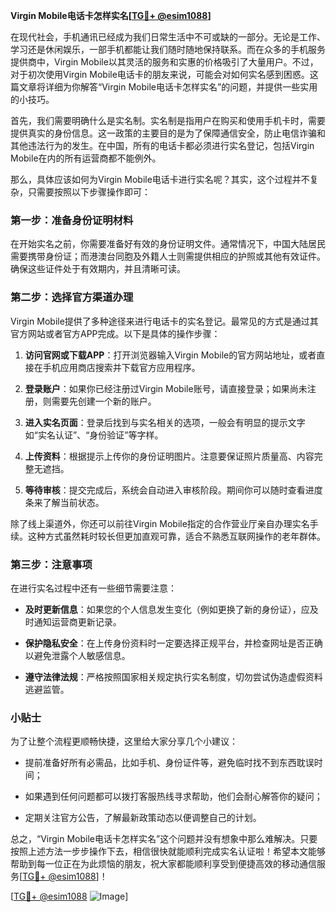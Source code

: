**Virgin Mobile电话卡怎样实名[[TG💪+ @esim1088](https://t.me/s/esim1088)]**

在现代社会，手机通讯已经成为我们日常生活中不可或缺的一部分。无论是工作、学习还是休闲娱乐，一部手机都能让我们随时随地保持联系。而在众多的手机服务提供商中，Virgin Mobile以其灵活的服务和实惠的价格吸引了大量用户。不过，对于初次使用Virgin Mobile电话卡的朋友来说，可能会对如何实名感到困惑。这篇文章将详细为你解答“Virgin Mobile电话卡怎样实名”的问题，并提供一些实用的小技巧。

首先，我们需要明确什么是实名制。实名制是指用户在购买和使用手机卡时，需要提供真实的身份信息。这一政策的主要目的是为了保障通信安全，防止电信诈骗和其他违法行为的发生。在中国，所有的电话卡都必须进行实名登记，包括Virgin Mobile在内的所有运营商都不能例外。

那么，具体应该如何为Virgin Mobile电话卡进行实名呢？其实，这个过程并不复杂，只需要按照以下步骤操作即可：

### 第一步：准备身份证明材料

在开始实名之前，你需要准备好有效的身份证明文件。通常情况下，中国大陆居民需要携带身份证；而港澳台同胞及外籍人士则需提供相应的护照或其他有效证件。确保这些证件处于有效期内，并且清晰可读。

### 第二步：选择官方渠道办理

Virgin Mobile提供了多种途径来进行电话卡的实名登记。最常见的方式是通过其官方网站或者官方APP完成。以下是具体的操作步骤：

1. **访问官网或下载APP**：打开浏览器输入Virgin Mobile的官方网站地址，或者直接在手机应用商店搜索并下载官方应用程序。
   
2. **登录账户**：如果你已经注册过Virgin Mobile账号，请直接登录；如果尚未注册，则需要先创建一个新的账户。

3. **进入实名页面**：登录后找到与实名相关的选项，一般会有明显的提示文字如“实名认证”、“身份验证”等字样。

4. **上传资料**：根据提示上传你的身份证明图片。注意要保证照片质量高、内容完整无遮挡。

5. **等待审核**：提交完成后，系统会自动进入审核阶段。期间你可以随时查看进度条来了解当前状态。

除了线上渠道外，你还可以前往Virgin Mobile指定的合作营业厅亲自办理实名手续。这种方式虽然耗时较长但更加直观可靠，适合不熟悉互联网操作的老年群体。

### 第三步：注意事项

在进行实名过程中还有一些细节需要注意：

- **及时更新信息**：如果您的个人信息发生变化（例如更换了新的身份证），应及时通知运营商更新记录。
  
- **保护隐私安全**：在上传身份资料时一定要选择正规平台，并检查网址是否正确以避免泄露个人敏感信息。

- **遵守法律法规**：严格按照国家相关规定执行实名制度，切勿尝试伪造虚假资料逃避监管。

### 小贴士

为了让整个流程更顺畅快捷，这里给大家分享几个小建议：

- 提前准备好所有必需品，比如手机、身份证件等，避免临时找不到东西耽误时间；
  
- 如果遇到任何问题都可以拨打客服热线寻求帮助，他们会耐心解答你的疑问；
  
- 定期关注官方公告，了解最新政策动态以便调整自己的计划。

总之，“Virgin Mobile电话卡怎样实名”这个问题并没有想象中那么难解决。只要按照上述方法一步步操作下去，相信很快就能顺利完成实名认证啦！希望本文能够帮助到每一位正在为此烦恼的朋友，祝大家都能顺利享受到便捷高效的移动通信服务[[TG💪+ @esim1088](https://t.me/s/esim1088)]！

[[TG💪+ @esim1088](https://t.me/s/esim1088) ![Image](https://i.postimg.cc/4NQfJmqS/Snipaste-2025-05-13-00-14-12.png)]